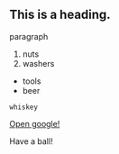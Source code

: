 ## This is a heading.

paragraph

1. nuts 
2. washers

- tools
- beer

```whiskey```

[Open google!](http://google.com)

Have a ball!
